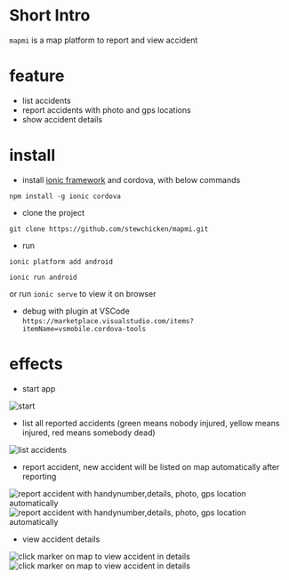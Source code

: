 

# Short Intro

`mapmi` is a map platform to report and view accident 

# feature

 - list accidents
 - report accidents with photo and gps locations
 - show accident details
 
 
# install 

- install [ionic framework](http://ionicframework.com) and cordova, with below commands

`
   npm install -g ionic cordova
`

- clone the project

`
  git clone https://github.com/stewchicken/mapmi.git
`

- run

`
  ionic platform add android
`

` ionic run android
`

or run `ionic serve` to view it on browser

- debug with plugin at VSCode
`
https://marketplace.visualstudio.com/items?itemName=vsmobile.cordova-tools
`

# effects

- start app 

![start](screenshots/mapmi1.png)

- list all reported accidents (green means nobody injured, yellow means injured, red means somebody dead)

![list accidents](screenshots/mapmi2.png)

- report accident, new accident will be listed on map automatically after reporting

![report accident with  handynumber,details,  photo, gps location automatically](screenshots/mapmi3.png)
![report accident with  handynumber,details,  photo, gps location automatically](screenshots/mapmi4.png)
- view accident details

![click marker on map to view accident in details](screenshots/mapmi5.png)
![click marker on map to view accident in details](screenshots/mapmi6.png)









 
 
